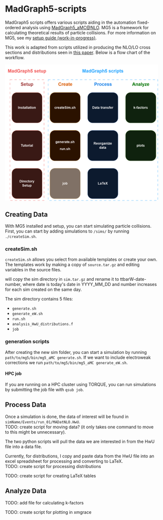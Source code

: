 # MadGraph5-scripts   
MadGraph5 scripts offers various scripts aiding in the automation fixed-ordered analysis using [MadGraph5_aMC@NLO](https://launchpad.net/mg5amcnlo). MG5 is a framework for calculating theoretical results of particle collisions. For more information on MG5, see my [setup guide (work-in-progress)](https://github.com/chrisleefoster/MadGraph5-setup).

This work is adapted from scripts utilized in producing the NLO/LO cross sections and distributions seen in [this paper](https://arxiv.org/abs/2312.00861). Below is a flow chart of the workflow.

![Workflow flowchart](images/mg5-flowchart.png)

## Creating Data
With MG5 installed and setup, you can start simulating particle collisions. First, you can start by adding simulations to `/sims/` by running `./createSim.sh`.

### createSim.sh
`createSim.sh` allows you select from available templates or create your own. The templates work by making a copy of `source.tar.gz` and editing variables in the source files.  

will copy the sim directory in `sim.tar.gz` and rename it to ttbarW-date-number, where date is today's date in YYYY_MM_DD and number increases for each sim created on the same day. 

The sim directory contains 5 files:   
- `generate.sh`
- `generate_eW.sh`
- `run.sh`
- `analysis_HwU_distributions.f`
- `job`

### generation scripts
After creating the new sim folder, you can start a simulation by running `path/to/mg5/bin/mg5_aMC generate.sh`. If we want to include electroweak corrections we run `path/to/mg5/bin/mg5_aMC generate_eW.sh`.

#### HPC job
If you are running on a HPC cluster using TORQUE, you can run simulations by submitting the job file with `qsub job`. 

## Process Data
Once a simulation is done, the data of interest will be found in `simName/Events/run_01/MADatNLO.HwU`.   
TODO: create script for moving data? (it only takes one command to move to this might be unnecessary).

The two python scripts will pull the data we are interested in from the HwU file into a data file.   

Currently, for distributions, I copy and paste data from the HwU file into an excel spreadsheet for processing and converting to LaTeX.    
TODO: create script for processing distributions

TODO: create script for creating LaTeX tables

## Analyze Data
TODO: add file for calculating k-factors

TODO: create script for plotting in xmgrace
